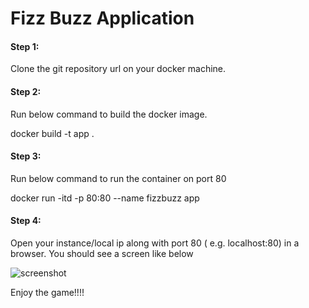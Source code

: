 # Fizz Buzz Application

<h4> Step 1: </h4>

Clone the git repository url on your docker machine.

<h4> Step 2: </h4>

Run below command to build the docker image.

docker build -t app .

<h4> Step 3: </h4>

Run below command to run the container on port 80

docker run -itd -p 80:80 --name fizzbuzz app

<h4> Step 4: </h4>

Open your instance/local ip along with port 80 ( e.g. localhost:80) in a browser. You should see a screen like below 

![screenshot](https://user-images.githubusercontent.com/7212923/43798449-a46843c8-9a58-11e8-8212-28396475e656.JPG)

Enjoy the game!!!!
